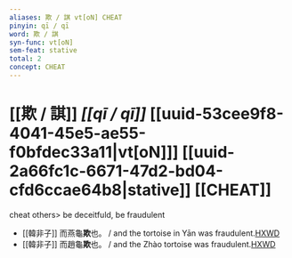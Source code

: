 ```yaml
---
aliases: 欺 / 諆 vt[oN] CHEAT
pinyin: qī / qī
word: 欺 / 諆
syn-func: vt[oN]
sem-feat: stative
total: 2
concept: CHEAT 
---
```

# [[欺 / 諆]] *[[qī / qī]]*  [[uuid-53cee9f8-4041-45e5-ae55-f0bfdec33a11|vt[oN]]] [[uuid-2a66fc1c-6671-47d2-bd04-cfd6ccae64b8|stative]] [[CHEAT]]
cheat others> be deceitfuld, be fraudulent
 - [[韓非子]] 而燕龜**欺**也。 / and the tortoise in Yān was fraudulent.[HXWD](https://hxwd.org/textview.html?location=KR3c0005_tls_019-3a.7)
 - [[韓非子]] 而趙龜**欺**也。 / and the Zhào tortoise was fraudulent.[HXWD](https://hxwd.org/textview.html?location=KR3c0005_tls_019-6a.3)